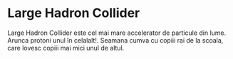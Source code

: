 # Large Hadron Collider

Large Hadron Collider este cel mai mare accelerator de particule din lume.
Arunca protoni unul în celalalt!. Seamana cumva cu copiii rai de la scoala, care
lovesc copiii mai mici unul de altul.
